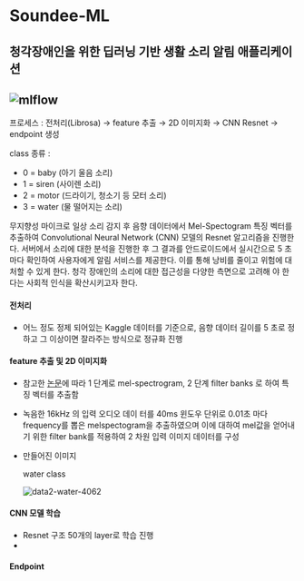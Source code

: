 # Soundee-ML
## 청각장애인을 위한 딥러닝 기반 생활 소리 알림 애플리케이션
![mlflow](https://user-images.githubusercontent.com/45596615/97171440-cc1cad80-17d0-11eb-9d40-70a6545939c6.png)
---
프로세스 : 전처리(Librosa) → feature 추출 → 2D 이미지화 → CNN Resnet → endpoint 생성

class 종류 :
- 0 = baby (아기 울음 소리)
- 1 = siren (사이렌 소리)
- 2 = motor (드라이기, 청소기 등 모터 소리)
- 3 = water (물 떨어지는 소리)

무지향성 마이크로 일상 소리 감지 후 음향 데이터에서 Mel-Spectogram 특징 벡터를 추출하여 Convolutional Neural Network (CNN) 모델의 Resnet 알고리즘을 진행한다.
서버에서 소리에 대한 분석을 진행한 후 그 결과를 안드로이드에서 실시간으로 5 초마다 확인하여 사용자에게 알림 서비스를 제공한다. 이를 통해 낭비를 줄이고 위험에 대처할 수 있게 한다. 청각 장애인의 소리에 대한 접근성을 다양한 측면으로 고려해 야 한다는 사회적 인식을 확산시키고자 한다.

#### 전처리
* 어느 정도 정제 되어있는 Kaggle 데이터를 기준으로, 음향 데이터 길이를 5 초로 정하고 그 이상이면 잘라주는 방식으로 정규화 진행
#### feature 추출 및 2D 이미지화
* 참고한 [논문](http://www.kibme.org/resources/journal/20181212101228163.pdf)에 따라 1 단계로 mel-spectrogram, 2 단계 filter banks 로 하여 특징 벡터를 추출함
* 녹음한 16kHz 의 입력 오디오 데이 터를 40ms 윈도우 단위로 0.01초 마다 frequency를 뽑은 melspectogram을 추출하였으며 이에 대하여 mel값을 얻어내기 위한 filter bank를 적용하여 2 차원 입력 이미지 데이터를 구성
* 만들어진 이미지
  
  water class

  ![data2-water-4062](https://user-images.githubusercontent.com/45596615/97175039-3b48d080-17d6-11eb-9ab5-fbad7f63946e.png)

#### CNN 모델 학습
* Resnet 구조 50개의 layer로 학습 진행
* 

#### Endpoint

